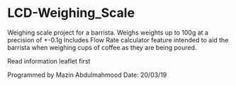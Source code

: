 # LCD-Weighing_Scale
Weighing scale project for a barrista.
Weighs weights up to 100g at a precision of +-0.1g
Includes Flow Rate calculator feature intended to aid the barrista when weighing cups of coffee as they are being poured.

Read information leaflet first

Programmed by Mazin Abdulmahmood 
Date: 20/03/19
